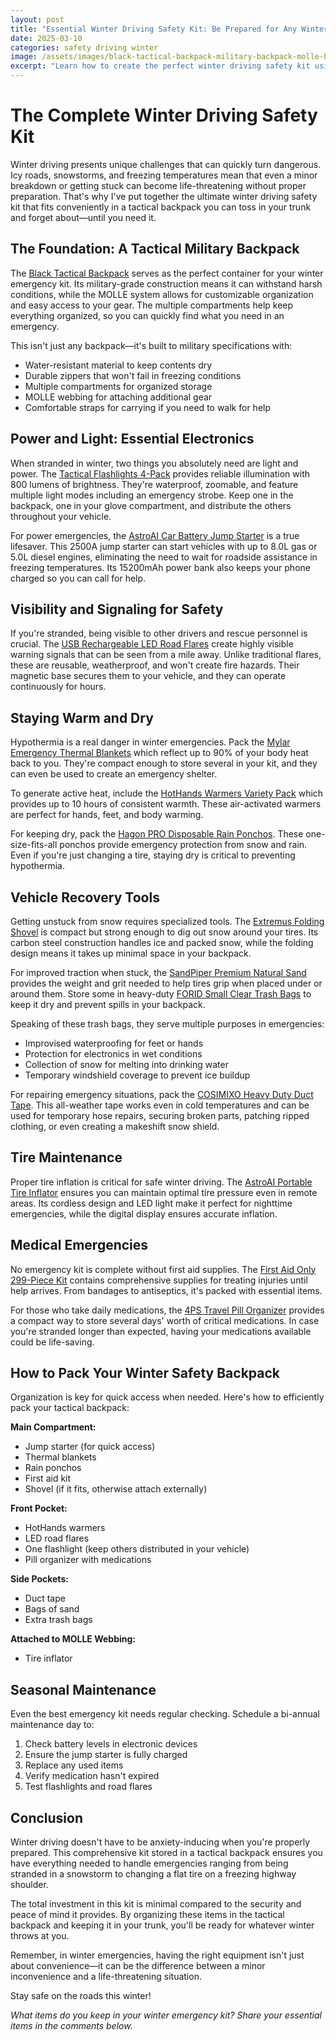```yaml
---
layout: post
title: "Essential Winter Driving Safety Kit: Be Prepared for Any Winter Emergency"
date: 2025-03-10
categories: safety driving winter
image: /assets/images/black-tactical-backpack-military-backpack-molle-backpack.jpg
excerpt: "Learn how to create the perfect winter driving safety kit using tactical backpack storage for all your emergency essentials. Be prepared for any winter driving emergency with these must-have items."
---
```


# The Complete Winter Driving Safety Kit

Winter driving presents unique challenges that can quickly turn dangerous. Icy roads, snowstorms, and freezing temperatures mean that even a minor breakdown or getting stuck can become life-threatening without proper preparation. That's why I've put together the ultimate winter driving safety kit that fits conveniently in a tactical backpack you can toss in your trunk and forget about—until you need it.

## The Foundation: A Tactical Military Backpack

The [Black Tactical Backpack](/products/black-tactical-backpack-military-backpack-molle-backpack) serves as the perfect container for your winter emergency kit. Its military-grade construction means it can withstand harsh conditions, while the MOLLE system allows for customizable organization and easy access to your gear. The multiple compartments help keep everything organized, so you can quickly find what you need in an emergency.

This isn't just any backpack—it's built to military specifications with:
- Water-resistant material to keep contents dry
- Durable zippers that won't fail in freezing conditions
- Multiple compartments for organized storage
- MOLLE webbing for attaching additional gear
- Comfortable straps for carrying if you need to walk for help

## Power and Light: Essential Electronics

When stranded in winter, two things you absolutely need are light and power. The [Tactical Flashlights 4-Pack](/products/byblight-pack-of-4-tactical-flashlights-800-lumen-ultra-bright-led-flashlight-with-5-modes-zoomable-waterproof-handheld-small-flashlight-for-outdoor-camping-fishing-and-hunting-colorful) provides reliable illumination with 800 lumens of brightness. They're waterproof, zoomable, and feature multiple light modes including an emergency strobe. Keep one in the backpack, one in your glove compartment, and distribute the others throughout your vehicle.

For power emergencies, the [AstroAI Car Battery Jump Starter](/products/astroai-t8-car-battery-jump-starter-2500a-8-in-1-jump-box-for-car-battery-up-to-80l-gas-50l-diesel-engine-15200mah-qc-30-power-bank-informative-led-screen-with-cigarette-adapter-jumper-cable) is a true lifesaver. This 2500A jump starter can start vehicles with up to 8.0L gas or 5.0L diesel engines, eliminating the need to wait for roadside assistance in freezing temperatures. Its 15200mAh power bank also keeps your phone charged so you can call for help.

## Visibility and Signaling for Safety

If you're stranded, being visible to other drivers and rescue personnel is crucial. The [USB Rechargeable LED Road Flares](/products/usb-rechargeable-led-road-flares-emergency-lights-roadside-warning-car-safety-beacon-flashing-disc-flare-kit-with-magnetic-base-for-vehicles-boat-3-beacon-disc-pack) create highly visible warning signals that can be seen from a mile away. Unlike traditional flares, these are reusable, weatherproof, and won't create fire hazards. Their magnetic base secures them to your vehicle, and they can operate continuously for hours.

## Staying Warm and Dry

Hypothermia is a real danger in winter emergencies. Pack the [Mylar Emergency Thermal Blankets](/products/mylar-mens-emergency-thermal-blankets-10-pack) which reflect up to 90% of your body heat back to you. They're compact enough to store several in your kit, and they can even be used to create an emergency shelter. 

To generate active heat, include the [HotHands Warmers Variety Pack](/products/hothands-toe-hand-body-warmer-variety-pack---long-lasting-safe-natural-odorless-air-activated-warmers) which provides up to 10 hours of consistent warmth. These air-activated warmers are perfect for hands, feet, and body warming.

For keeping dry, pack the [Hagon PRO Disposable Rain Ponchos](/products/hagon-pro-disposable-rain-ponchos-for-adults-5-pack). These one-size-fits-all ponchos provide emergency protection from snow and rain. Even if you're just changing a tire, staying dry is critical to preventing hypothermia.

## Vehicle Recovery Tools

Getting unstuck from snow requires specialized tools. The [Extremus Folding Shovel](/products/extremus-folding-shovel--heavy-duty-carbon-steel-military-shovel-mini-portable-camping-shovel-entrenching-tool-for-off-road-hiking-digging-dirt-sand-mud-snow) is compact but strong enough to dig out snow around your tires. Its carbon steel construction handles ice and packed snow, while the folding design means it takes up minimal space in your backpack.

For improved traction when stuck, the [SandPiper Premium Natural Sand](/products/sandpiper-premium-natural-white-sand-for-sandbox-other-play-areas-fine-texture-25-lbs) provides the weight and grit needed to help tires grip when placed under or around them. Store some in heavy-duty [FORID Small Clear Trash Bags](/products/small-clear-trash-bags-forid-12-gallon-garbage-bags-220-count-wastebasket-bin-liners-for-bathroom-bedroom-office-garbage-can---durable-thick-trash-bag---thick-durable-trash-bag) to keep it dry and prevent spills in your backpack.

Speaking of these trash bags, they serve multiple purposes in emergencies:
- Improvised waterproofing for feet or hands
- Protection for electronics in wet conditions
- Collection of snow for melting into drinking water
- Temporary windshield coverage to prevent ice buildup

For repairing emergency situations, pack the [COSIMIXO Heavy Duty Duct Tape](/products/cosimixo-5-pack-black-heavy-duty-duct-tape-2-inches-x-30-yards-strong-flexible-no-residue-all-weather-and-tear-by-hand---bulk-value-for-repairs-industrial-professional-use). This all-weather tape works even in cold temperatures and can be used for temporary hose repairs, securing broken parts, patching ripped clothing, or even creating a makeshift snow shield.

## Tire Maintenance

Proper tire inflation is critical for safe winter driving. The [AstroAI Portable Tire Inflator](/products/astroai-l7-tire-inflator-portable-air-compressor-cordless-bike-pump-with-digital-dual-values-display-150-psi-car-tires-pump-with-led-lights-air-pump-for-cars-motorcycles-bikes-balls) ensures you can maintain optimal tire pressure even in remote areas. Its cordless design and LED light make it perfect for nighttime emergencies, while the digital display ensures accurate inflation.

## Medical Emergencies

No emergency kit is complete without first aid supplies. The [First Aid Only 299-Piece Kit](/products/first-aid-only-299-piece-all-purpose-emergency-first-aid-kit-fao-442) contains comprehensive supplies for treating injuries until help arrives. From bandages to antiseptics, it's packed with essential items.

For those who take daily medications, the [4PS Travel Pill Organizer](/products/4ps-travel-pill-organizer-with-164-slice-labels10-compartments-travel-pill-box-portable-folding-small-pill-case-daily-pill-container-used-for-carry-storage-medicine-organizer-by-m-muchengbao) provides a compact way to store several days' worth of critical medications. In case you're stranded longer than expected, having your medications available could be life-saving.

## How to Pack Your Winter Safety Backpack

Organization is key for quick access when needed. Here's how to efficiently pack your tactical backpack:

**Main Compartment:**
- Jump starter (for quick access)
- Thermal blankets
- Rain ponchos
- First aid kit
- Shovel (if it fits, otherwise attach externally)

**Front Pocket:**
- HotHands warmers
- LED road flares
- One flashlight (keep others distributed in your vehicle)
- Pill organizer with medications

**Side Pockets:**
- Duct tape
- Bags of sand
- Extra trash bags

**Attached to MOLLE Webbing:**
- Tire inflator

## Seasonal Maintenance

Even the best emergency kit needs regular checking. Schedule a bi-annual maintenance day to:

1. Check battery levels in electronic devices
2. Ensure the jump starter is fully charged
3. Replace any used items
4. Verify medication hasn't expired
5. Test flashlights and road flares

## Conclusion

Winter driving doesn't have to be anxiety-inducing when you're properly prepared. This comprehensive kit stored in a tactical backpack ensures you have everything needed to handle emergencies ranging from being stranded in a snowstorm to changing a flat tire on a freezing highway shoulder.

The total investment in this kit is minimal compared to the security and peace of mind it provides. By organizing these items in the tactical backpack and keeping it in your trunk, you'll be ready for whatever winter throws at you.

Remember, in winter emergencies, having the right equipment isn't just about convenience—it can be the difference between a minor inconvenience and a life-threatening situation.

Stay safe on the roads this winter!

*What items do you keep in your winter emergency kit? Share your essential items in the comments below.* 